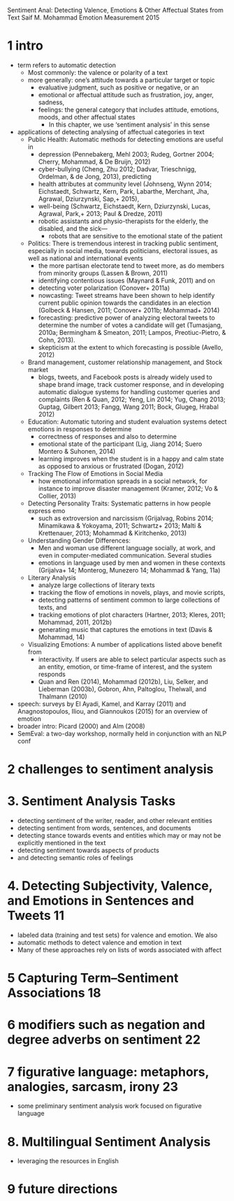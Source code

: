 Sentiment Anal: Detecting Valence, Emotions & Other Affectual States from Text
Saif M. Mohammad
Emotion Measurement 2015

# 1 intro

* term refers to automatic detection
  * Most commonly: the valence or polarity of a text
  * more generally: one’s attitude towards a particular target or topic
    * evaluative judgment, such as positive or negative, or an
    * emotional or affectual attitude such as frustration, joy, anger, sadness,
    * feelings: the general category that includes
      attitude, emotions, moods, and other affectual states
      * In this chapter, we use ‘sentiment analysis’ in this sense
* applications of detecting analysing of affectual categories in text
  * Public Health: Automatic methods for detecting emotions are useful in
    * depression (Pennebakerg, Mehl 2003;
      Rudeg, Gortner 2004; Cherry, Mohammad, & De Bruijn, 2012)
    * cyber-bullying (Cheng, Zhu 2012; Dadvar, Trieschnigg,
      Ordelman, & de Jong, 2013), predicting
    * health attributes at community level
      (Johnseng, Wynn 2014; Eichstaedt, Schwartz, Kern,
      Park, Labarthe, Merchant, Jha, Agrawal, Dziurzynski, Sap,+ 2015),
    * well-being (Schwartz, Eichstaedt, Kern, Dziurzynski, Lucas, Agrawal,
      Park,+ 2013; Paul & Dredze, 2011)
    * robotic assistants and physio-therapists
      for the elderly, the disabled, and the sick—
      * robots that are sensitive to the emotional state of the patient
  * Politics: There is tremendous interest in tracking public sentiment,
    especially in social media, towards politicians, electoral issues, as well
    as national and international events
    * the more partisan electorate tend to tweet more, as do members from
      minority groups (Lassen & Brown, 2011)
    * identifying contentious issues (Maynard & Funk, 2011) and on
    * detecting voter polarization (Conover+ 2011a)
    * nowcasting: Tweet streams have been shown to help identify current public
      opinion towards the candidates in an election
      (Golbeck & Hansen, 2011; Conover+ 2011b; Mohammad+ 2014)
    * forecasting: predictive power of analyzing electoral tweets to determine
      the number of votes a candidate will get (Tumasjang, 2010a;
      Bermingham & Smeaton, 2011; Lampos, Preotiuc-Pietro, & Cohn, 2013).
    * skepticism at the extent to which forecasting is possible (Avello, 2012)
  * Brand management, customer relationship management, and Stock market
    * blogs, tweets, and Facebook posts is already widely used
      to shape brand image, track customer response, and in developing automatic
      dialogue systems for handling customer queries and complaints
      (Ren & Quan, 2012; Yeng, Lin 2014; Yug, Chang 2013;
      Guptag, Gilbert 2013; Fangg, Wang 2011; Bock,
      Glugeg, Hrabal 2012)
  * Education: Automatic tutoring and student evaluation systems
    detect emotions in responses to determine
    * correctness of responses and also to determine
    * emotional state of the participant
      (Lig, Jiang 2014; Suero Montero & Suhonen, 2014)
    * learning improves when the student is in a happy and calm state
      as opposed to anxious or frustrated (Dogan, 2012)
  * Tracking The Flow of Emotions in Social Media
    * how emotional information spreads in a social network, for instance to
      improve disaster management (Kramer, 2012; Vo & Collier, 2013)
  * Detecting Personality Traits: Systematic patterns in how people express emo
    * such as extroversion and narcissism
      (Grijalvag, Robins 2014; Minamikawa & Yokoyama, 2011; Schwartz+ 2013;
      Malti & Krettenauer, 2013; Mohammad & Kiritchenko, 2013)
  * Understanding Gender Differences:
    * Men and woman use different language socially, at work, and even in
      computer-mediated communication. Several studies
    * emotions in language used by men and women in these contexts
      (Grijalva+ 14; Monterog, Munezero 14; Mohammad & Yang, 11a)
  * Literary Analysis
    * analyze large collections of literary texts
    * tracking the flow of emotions in novels, plays, and movie scripts,
    * detecting patterns of sentiment common to large collections of texts, and
    * tracking emotions of plot characters
      (Hartner, 2013; Kleres, 2011; Mohammad, 2011, 2012b)
    * generating music that captures the emotions in text (Davis & Mohammad, 14)
  * Visualizing Emotions: A number of applications listed above benefit from
    * interactivity. If users are able to select particular aspects such as an
      entity, emotion, or time-frame of interest, and the system responds
    * Quan and Ren (2014), Mohammad (2012b), Liu, Selker, and Lieberman (2003b),
      Gobron, Ahn, Paltoglou, Thelwall, and Thalmann (2010)
* speech: surveys by El Ayadi, Kamel, and Karray (2011) and
  Anagnostopoulos, Iliou, and Giannoukos (2015) for an overview of emotion
* broader intro: Picard (2000) and Alm (2008)
* SemEval: a two-day workshop, normally held in conjunction with an NLP conf

# 2 challenges to sentiment analysis

# 3. Sentiment Analysis Tasks

* detecting sentiment of the writer, reader, and other relevant entities
* detecting sentiment from words, sentences, and documents
* detecting stance towards events and entities which may or may not be
  explicitly mentioned in the text
* detecting sentiment towards aspects of products
* and detecting semantic roles of feelings

# 4. Detecting Subjectivity, Valence, and Emotions in Sentences and Tweets 11

* labeled data (training and test sets) for valence and emotion. We also
* automatic methods to detect valence and emotion in text
* Many of these approaches rely on lists of words associated with affect

# 5 Capturing Term–Sentiment Associations 18

# 6 modifiers such as negation and degree adverbs on sentiment 22

# 7 figurative language: metaphors, analogies, sarcasm, irony 23

* some preliminary sentiment analysis work focused on figurative language

# 8. Multilingual Sentiment Analysis

* leveraging the resources in English

# 9 future directions
